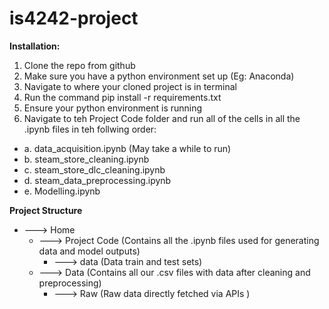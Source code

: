 # is4242-project
 **Installation:**
 
 1. Clone the repo from github
 2. Make sure you have a python environment set up (Eg: Anaconda)
 3. Navigate to where your cloned project is in terminal
 4. Run the command pip install -r requirements.txt
 5. Ensure your python environment is running
 6. Navigate to teh Project Code folder and run all of the cells in all the .ipynb files in teh follwing order:
  - a. data_acquisition.ipynb (May take a while to run)
  - b. steam_store_cleaning.ipynb
  - c. steam_store_dlc_cleaning.ipynb
  - d. steam_data_preprocessing.ipynb
  - e. Modelling.ipynb
    
 **Project Structure** 
 
  - ---> Home
    - ---> Project Code (Contains all the .ipynb files used for generating data and model outputs)
      - ---> data (Data train and test sets)
    - ---> Data (Contains all our .csv files with data after cleaning and preprocessing)
      - ---> Raw (Raw data directly fetched via APIs )
 
 
